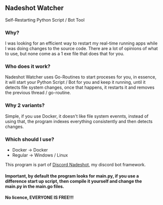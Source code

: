## Nadeshot Watcher
Self-Restarting Python Script / Bot Tool

### Why?
I was looking for an efficient way to restart my real-time running apps while I was doing changes to the source code. There are a lot of opinions of what to use, but none come as a 1 exe file that does that for you.

### Who does it work?
Nadeshot Watcher uses Go-Routines to start proceses for you, in essence, it will start your Python Script  / Bot for you and keep it running, until it detects file system changes, once that happens, it restarts it and removes the previous thread / go-routine. 

### Why 2 variants?
Simple, if you use Docker, it doesn't like file system evennts, instead of using that, the program indexes everything consistently and then detects changes. 

### Which should I use?
 - Docker -> Docker
 - Regular -> Windows / Linux

This program is part of [Discord Nadeshot](https://github.com/alexanderthegreat96/discord-nadeshot), my discord bot framework.

#### Important, by default the program looks for main.py, if you use a difference start up script, then  compile it yourself and change the main.py in the main.go files. 

#### No licence, EVERYONE IS FREE!!!